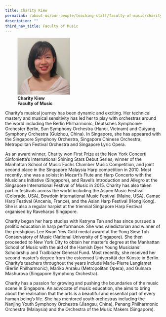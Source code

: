 ```yaml
---
title: Charity Kiew
permalink: /about-us/our-people/teaching-staff/faculty-of-music/charity-kiew/
description: ""
third_nav_title: Faculty of Music
---
```

<figure>
<img style="width:40%" src="/images/music_full_charity-kiew.png">
<figcaption> <strong>Charity Kiew<br>
Faculty of Music</strong>
</figcaption>
</figure>


Charity’s musical journey has been dynamic and exciting. Her technical mastery and musical sensitivity has led her to play with orchestras around the world including the Berlin Philharmonic, Deutsches Symphonie-Orchester Berlin, Sun Symphony Orchestra (Hanoi, Vietnam) and Guiyang Symphony Orchestra (Guizhou, China). In Singapore, she has appeared with the Singapore Symphony Orchestra, Singapore Chinese Orchestra, Metropolitan Festival Orchestra and Singapore Lyric Opera.

As an award winner, Charity won First Prize at the New York Concerti Sinfonietta’s International Shining Stars Debut Series, winner of the Manhattan School of Music Fuchs Chamber Music Competition, and joint second place in the Singapore Malaysia Harp competition in 2010. Most recently, she was a soloist in Mozart’s Flute and Harp Concerto with the Musicians Initiative (Singapore), and Ravel’s Introduction and Allegro at the Singapore International Festival of Music in 2015. Charity has also taken part in festivals across the world including the Aspen Music Festival (Colorado, USA), Bowdoin International Music Festival (Maine, USA), Camac Harp Festival (Ancenis, France), and the Asian Harp Festival (Hong Kong). She is also a regular harpist at the triennial Singapore Harp Festival organised by Raveharps Singapore.

  

Charity began her harp studies with Katryna Tan and has since pursued a prolific education in harp performance. She was valedictorian and winner of the prestigious Lee Kwan Yew Gold medal award at the Yong Siew Toh Conservatory of Music (National University of Singapore). She then proceeded to New York City to obtain her master’s degree at the Manhattan School of Music with the aid of the Hamish Dyer Young Musicians’ Scholarship and Trailblazer General Fund. Most recently, she received her second master’s degree from the esteemed Universität der Künste in Berlin. Charity’s teachers throughout the years include Marie-Pierre Langlamet (Berlin Philharmonic), Mariko Anraku (Metropolitan Opera), and Gulnara Mashurova (Singapore Symphony Orchestra).

  

Charity has a passion for growing and pushing the boundaries of the music scene in Singapore. An advocate of music education, she aims to bring about the realisation that the arts is a beautiful and essential part of every human being’s life. She has mentored youth orchestras including the Nanjing Youth Symphony Orchestra (Jiangsu, China), Penang Philharmonic Orchestra (Malaysia) and the Orchestra of the Music Makers (Singapore).